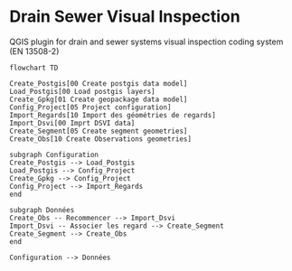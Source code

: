 # Drain Sewer Visual Inspection

QGIS plugin for drain and sewer systems visual inspection coding system (EN 13508-2)

```mermaid
flowchart TD

Create_Postgis[00 Create postgis data model]
Load_Postgis[00 Load postgis layers]
Create_Gpkg[01 Create geopackage data model]
Config_Project[05 Project configuration]
Import_Regards[10 Import des géométries de regards]
Import_Dsvi[00 Imprt DSVI data]
Create_Segment[05 Create segment geometries]
Create_Obs[10 Create Observations geometries]

subgraph Configuration
Create_Postgis --> Load_Postgis
Load_Postgis --> Config_Project
Create_Gpkg --> Config_Project
Config_Project --> Import_Regards
end

subgraph Données
Create_Obs -- Recommencer --> Import_Dsvi
Import_Dsvi -- Associer les regard --> Create_Segment
Create_Segment --> Create_Obs
end

Configuration --> Données
```
